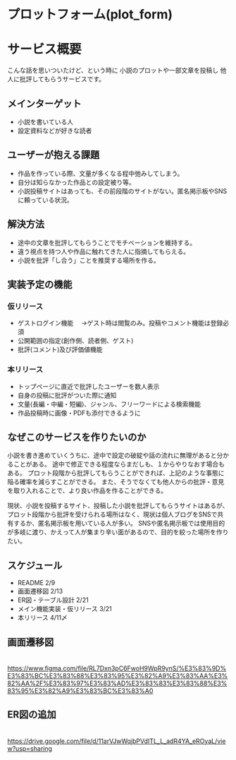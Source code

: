 # プロットフォーム(plot_form)
# サービス概要
こんな話を思いついたけど、という時に
小説のプロットや一部文章を投稿し
他人に批評してもらうサービスです。

## メインターゲット
- 小説を書いている人
- 設定資料などが好きな読者

## ユーザーが抱える課題
- 作品を作っている際、文量が多くなる程中弛みしてしまう。
- 自分は知らなかった作品との設定被り等。
- 小説投稿サイトはあっても、その前段階のサイトがない。匿名掲示板やSNSに頼っている状況。

## 解決方法
- 途中の文章を批評してもらうことでモチベーションを維持する。
- 違う視点を持つ人や作品に触れてきた人に指摘してもらえる。
- 小説を批評「し合う」ことを推奨する場所を作る。

## 実装予定の機能
### 仮リリース
- ゲストログイン機能
　→ゲスト時は閲覧のみ。投稿やコメント機能は登録必須
- 公開範囲の指定(創作側、読者側、ゲスト)
- 批評(コメント)及び評価値機能

### 本リリース
- トップページに直近で批評したユーザーを数人表示
- 自身の投稿に批評がついた際に通知
- 文量(長編・中編・短編)、ジャンル、フリーワードによる検索機能
- 作品投稿時に画像・PDFも添付できるように

## なぜこのサービスを作りたいのか
小説を書き進めていくうちに、途中で設定の破綻や話の流れに無理があると分かることがある。
途中で修正できる程度ならまだしも、１からやりなおす場合もある。
プロット段階から批評してもらうことができれば、上記のような事態に陥る確率を減らすことができる。
また、そうでなくても他人からの批評・意見を取り入れることで、より良い作品を作ることができる。

現状、小説を投稿するサイト、投稿した小説を批評してもらうサイトはあるが、
プロット段階から批評を受けられる場所はなく、現状は個人ブログをSNSで共有するか、匿名掲示板を用いている人が多い。
SNSや匿名掲示板では使用目的が多岐に渡り、かえって人が集まり辛い面があるので、目的を絞った場所を作りたい。

## スケジュール
- README 2/9
- 画面遷移図 2/13
- ER図・テーブル設計 2/21
- メイン機能実装・仮リリース 3/21
- 本リリース 4/11〆

## 画面遷移図
　https://www.figma.com/file/RL7Dxn3pC6FwoH9WpR9ynS/%E3%83%9D%E3%83%BC%E3%83%88%E3%83%95%E3%82%A9%E3%83%AA%E3%82%AA%2F%E3%83%97%E3%83%AD%E3%83%83%E3%83%88%E3%83%95%E3%82%A9%E3%83%BC%E3%83%A0

## ER図の追加
　https://drive.google.com/file/d/11arVJwWqjbPVdITL_L_adR4YA_eROyaL/view?usp=sharing
